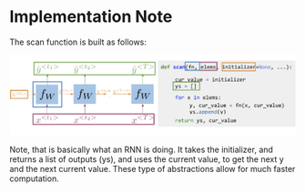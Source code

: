 # Implementation Note

The scan function is built as follows: 

![](V-DXCJC8SZ6g1wiQvCmeOg_611f063635804b99b4a5226478045857_.png)

Note, that is basically what an RNN is doing. It takes the initializer, and returns a list of outputs (ys), and uses the current value, to get the next y and the next current value. These type of abstractions allow for much faster computation. 